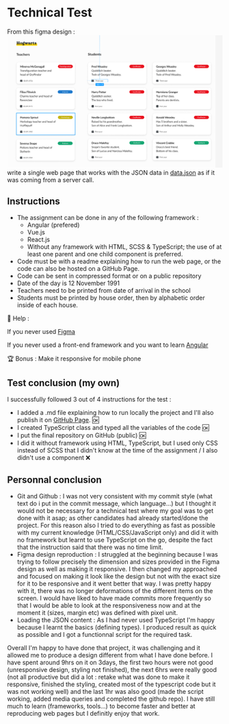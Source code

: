 # Technical Test
From this figma design : ![figma design](image.png) write a single web page that works with the JSON data in [data.json](data.json) as if it was coming from a server call.

## Instructions
- The assignment can be done in any of the following framework :
    - Angular (prefered)
    - Vue.js
    - React.js
    - Without any framework with HTML, SCSS & TypeScript; the use of at least one parent and one child component is preferred.
-  Code must be with a readme explaining how to run the web page, or the code can also be hosted on a GitHub Page. 
- Code can be sent in compressed format or on a public repository
- Date of the day is 12 November 1991
- Teachers need to be printed from date of arrival in the school
- Students must be printed by house order, then by alphabetic order inside of each house.

🎁 Help :

If you never used [Figma](https://www.figma.com/fr/best-practices/tips-on-developer-handoff/#an-overview-of-figma-for-developers)

If you never used a front-end framework and you want to learn [Angular](https://angular.io/tutorial/tour-of-heroes)

🏆 Bonus :
Make it responsive for mobile phone

## Test conclusion (my own)
I successfully followed 3 out of 4 instructions for the test : 
- I added a .md file explaining how to run locally the project and I'll also publish it on [GitHub Page](https://jibe7.github.io/2024-Test-Technique/). 🆗 
- I created TypeScript class and typed all the variables of the code 🆗
- I put the final repository on GitHub (public) 🆗
- I did it without framework using HTML, TypeScript, but I used only CSS instead of SCSS that I didn't know at the time of the assignment / I also didn't use a component ❌

## Personnal conclusion
- Git and Github : I was not very consistent with my commit style (what text do i put in the commit message, which language...) but I thought it would not be necessary for a technical test where my goal was to get done with it asap; as other candidates had already started/done the project. For this reason also I tried to do everything as fast as possible with my current knowledge (HTML/CSS/JavaScript only) and did it with no framework but learnt to use TypeScript on the go, despite the fact that the instruction said that there was no time limit.
- Figma design reproduction : I struggled at the beginning because I was trying to follow precisely the dimension and sizes provided in the Figma design as well as making it responsive. I then changed my approached and focused on making it look like the design but not with the exact size for it to be responsive and it went better that way. I was pretty happy with it, there was no longer deformations of the different items on the screen. I would have liked to have made commits more frequently so that I would be able to look at the responsiveness now and at the moment it (sizes, margin etc) was defined with pixel unit.
- Loading the JSON content : As I had never used TypeScript I'm happy because I learnt the basics (defining types). I produced result as quick as possible and I got a functionnal script for the required task.

Overall I'm happy to have done that project, it was challenging and it allowed me to produce a design different from what I have done before. 
I have spent around 9hrs on it on 3days, the first two hours were not good (unresponsive design, styling not finished), the next 6hrs were really good (not all productive but did a lot : retake what was done to make it responsive, finished the styling, created most of the typescript code but it was not working well) and the last 1hr was also good (made the script working, added media queries and completed the github repo).
I have still much to learn (frameworks, tools...) to become faster and better at reproducing web pages but I definitly enjoy that work.
